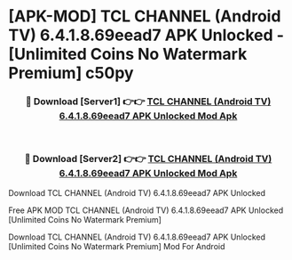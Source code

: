 # [APK-MOD] TCL CHANNEL (Android TV) 6.4.1.8.69eead7 APK Unlocked - [Unlimited Coins No Watermark Premium] c50py



<div align="center">
<h3>🔴 Download [Server1] 👉👉 <a href="https://momento.my/?title=TCL_CHANNEL_(Android_TV)_6.4.1.8.69eead7_APK_Unlocked">TCL CHANNEL (Android TV) 6.4.1.8.69eead7 APK Unlocked Mod Apk</a></h3><br>

<h3>🔴 Download [Server2] 👉👉 <a href="https://momento.my/?title=TCL_CHANNEL_(Android_TV)_6.4.1.8.69eead7_APK_Unlocked">TCL CHANNEL (Android TV) 6.4.1.8.69eead7 APK Unlocked Mod Apk</a></h3>
</div>



Download TCL CHANNEL (Android TV) 6.4.1.8.69eead7 APK Unlocked 

Free APK MOD TCL CHANNEL (Android TV) 6.4.1.8.69eead7 APK Unlocked [Unlimited Coins No Watermark Premium]

Download TCL CHANNEL (Android TV) 6.4.1.8.69eead7 APK Unlocked [Unlimited Coins No Watermark Premium] Mod For Android

